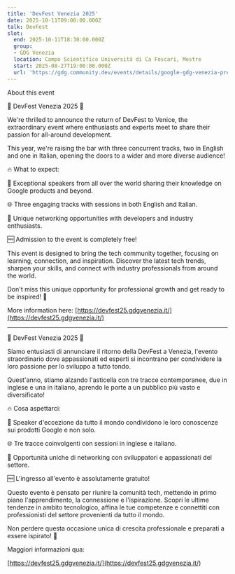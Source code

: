 ```yaml
---
title: 'DevFest Venezia 2025'
date: 2025-10-11T09:00:00.000Z
talk: DevFest
slot:
  end: 2025-10-11T18:30:00.000Z
  group:
  - GDG Venezia
  location: Campo Scientifico Universitá di Ca Foscari, Mestre
  start: 2025-08-27T19:00:00.000Z
  url: 'https://gdg.community.dev/events/details/google-gdg-venezia-presents-devfest-venezia-2025/'
---
```


About this event

🌟 DevFest Venezia 2025 🌟

We're thrilled to announce the return of DevFest to Venice, the extraordinary event where enthusiasts and experts meet to share their passion for all-around development.

This year, we're raising the bar with three concurrent tracks, two in English and one in Italian, opening the doors to a wider and more diverse audience!

🔥 What to expect:

🎤 Exceptional speakers from all over the world sharing their knowledge on Google products and beyond.

🌐 Three engaging tracks with sessions in both English and Italian.

🤝 Unique networking opportunities with developers and industry enthusiasts.

🆓 Admission to the event is completely free!

This event is designed to bring the tech community together, focusing on learning, connection, and inspiration. Discover the latest tech trends, sharpen your skills, and connect with industry professionals from around the world.

Don't miss this unique opportunity for professional growth and get ready to be inspired! 🚀

More information here: [https://devfest25.gdgvenezia.it/](https://devfest25.gdgvenezia.it/)

------------------------------------------

🌟 DevFest Venezia 2025 🌟

Siamo entusiasti di annunciare il ritorno della DevFest a Venezia, l'evento straordinario dove appassionati ed esperti si incontrano per condividere la loro passione per lo sviluppo a tutto tondo.

Quest'anno, stiamo alzando l'asticella con tre tracce contemporanee, due in inglese e una in italiano, aprendo le porte a un pubblico più vasto e diversificato!

🔥 Cosa aspettarci:

🎤 Speaker d'eccezione da tutto il mondo condividono le loro conoscenze sui prodotti Google e non solo.

🌐 Tre tracce coinvolgenti con sessioni in inglese e italiano.

🤝 Opportunità uniche di networking con sviluppatori e appassionati del settore.

🆓 L'ingresso all'evento è assolutamente gratuito!

Questo evento è pensato per riunire la comunità tech, mettendo in primo piano l'apprendimento, la connessione e l'ispirazione. Scopri le ultime tendenze in ambito tecnologico, affina le tue competenze e connettiti con professionisti del settore provenienti da tutto il mondo.

Non perdere questa occasione unica di crescita professionale e preparati a essere ispirato! 🚀

Maggiori informazioni qua:

[https://devfest25.gdgvenezia.it/](https://devfest25.gdgvenezia.it/)
